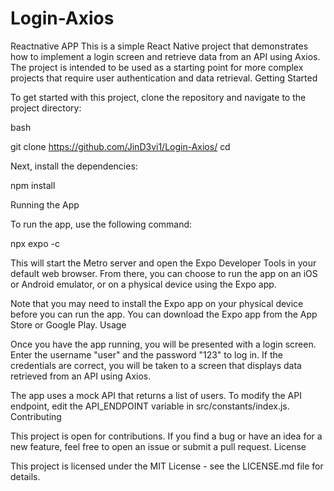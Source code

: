 # Login-Axios
Reactnative APP
This is a simple React Native project that demonstrates how to implement a login screen and retrieve data from an API using Axios. The project is intended to be used as a starting point for more complex projects that require user authentication and data retrieval.
Getting Started

To get started with this project, clone the repository and navigate to the project directory:

bash

git clone https://github.com/JinD3vi1/Login-Axios/
cd <Login-Axios>

Next, install the dependencies:

npm install

Running the App

To run the app, use the following command:

npx expo -c

This will start the Metro server and open the Expo Developer Tools in your default web browser. From there, you can choose to run the app on an iOS or Android emulator, or on a physical device using the Expo app.

Note that you may need to install the Expo app on your physical device before you can run the app. You can download the Expo app from the App Store or Google Play.
Usage

Once you have the app running, you will be presented with a login screen. Enter the username "user" and the password "123" to log in. If the credentials are correct, you will be taken to a screen that displays data retrieved from an API using Axios.

The app uses a mock API that returns a list of users. To modify the API endpoint, edit the API_ENDPOINT variable in src/constants/index.js.
Contributing

This project is open for contributions. If you find a bug or have an idea for a new feature, feel free to open an issue or submit a pull request.
License

This project is licensed under the MIT License - see the LICENSE.md file for details.
